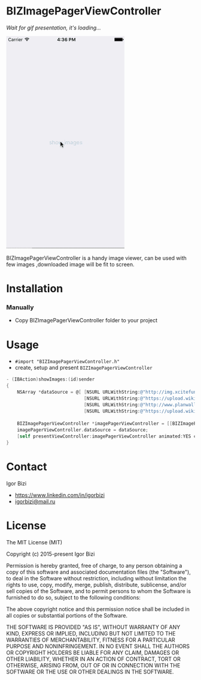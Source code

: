 # BIZImagePagerViewController

*Wait for gif presentation, it's loading...*

![alt tag](https://github.com/bizibizi/BIZImagePagerViewController/blob/master/presentation.gif)


BIZImagePagerViewController is a handy image viewer, can be used with few images ,downloaded image will be fit to screen.


# Installation

### Manually
- Copy BIZImagePagerViewController folder to your project 


# Usage

- ```#import "BIZImagePagerViewController.h"``` 
- create, setup and present ```BIZImagePagerViewController``` 
```objective-c
- (IBAction)showImages:(id)sender
{
    NSArray *dataSource = @[ [NSURL URLWithString:@"http://img.xcitefun.net/users/2011/05/248721,xcitefun-wide-wallpaper004.jpg"],
                             [NSURL URLWithString:@"https://upload.wikimedia.org/wikipedia/commons/3/38/Tampa_FL_Sulphur_Springs_Tower_tall_pano01.jpg"],
                             [NSURL URLWithString:@"http://www.planwallpaper.com/static/images/beautiful-sunset-images-196063.jpg"],
                             [NSURL URLWithString:@"https://upload.wikimedia.org/wikipedia/commons/3/38/Tampa_FL_Sulphur_Springs_Tower_tall_pano01.jpg"]];
    
    BIZImagePagerViewController *imagePagerViewController = [[BIZImagePagerViewController alloc]initFromNib];
    imagePagerViewController.dataSource = dataSource;
    [self presentViewController:imagePagerViewController animated:YES completion:nil];
}
```


# Contact

Igor Bizi
- https://www.linkedin.com/in/igorbizi
- igorbizi@mail.ru


# License
 
The MIT License (MIT)

Copyright (c) 2015-present Igor Bizi

Permission is hereby granted, free of charge, to any person obtaining a copy of this software and associated documentation files (the "Software"), to deal in the Software without restriction, including without limitation the rights to use, copy, modify, merge, publish, distribute, sublicense, and/or sell copies of the Software, and to permit persons to whom the Software is furnished to do so, subject to the following conditions:

The above copyright notice and this permission notice shall be included in all copies or substantial portions of the Software.

THE SOFTWARE IS PROVIDED "AS IS", WITHOUT WARRANTY OF ANY KIND, EXPRESS OR IMPLIED, INCLUDING BUT NOT LIMITED TO THE WARRANTIES OF MERCHANTABILITY, FITNESS FOR A PARTICULAR PURPOSE AND NONINFRINGEMENT. IN NO EVENT SHALL THE AUTHORS OR COPYRIGHT HOLDERS BE LIABLE FOR ANY CLAIM, DAMAGES OR OTHER LIABILITY, WHETHER IN AN ACTION OF CONTRACT, TORT OR OTHERWISE, ARISING FROM, OUT OF OR IN CONNECTION WITH THE SOFTWARE OR THE USE OR OTHER DEALINGS IN THE SOFTWARE.
 
